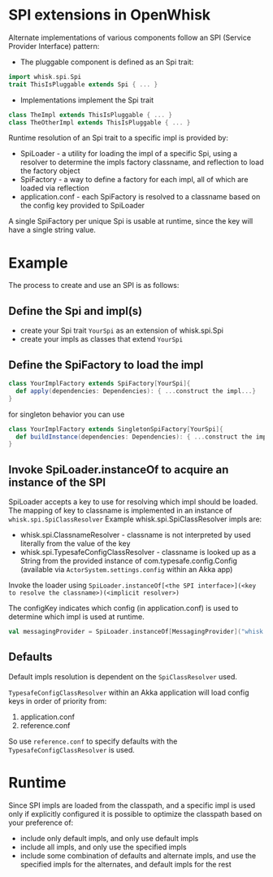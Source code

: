 # SPI extensions in OpenWhisk

Alternate implementations of various components follow an SPI (Service Provider Interface) pattern:
* The pluggable component is defined as an Spi trait:
```scala
import whisk.spi.Spi
trait ThisIsPluggable extends Spi { ... }
```
* Implementations implement the Spi trait
```scala
class TheImpl extends ThisIsPluggable { ... }
class TheOtherImpl extends ThisIsPluggable { ... }
```

Runtime resolution of an Spi trait to a specific impl is provided by:
* SpiLoader - a utility for loading the impl of a specific Spi, using a resolver to determine the impls factory classname, and reflection to load the factory object
* SpiFactory - a way to define a factory for each impl, all of which are loaded via reflection
* application.conf - each SpiFactory is resolved to a classname based on the config key provided to SpiLoader

A single SpiFactory per unique Spi is usable at runtime, since the key will have a single string value. 

# Example

The process to create and use an SPI is as follows:

## Define the Spi and impl(s)

* create your Spi trait `YourSpi` as an extension of whisk.spi.Spi
* create your impls as classes that extend `YourSpi`

## Define the SpiFactory to load the impl

```scala
class YourImplFactory extends SpiFactory[YourSpi]{
  def apply(dependencies: Dependencies): { ...construct the impl...}
}
```
for singleton behavior you can use
```scala
class YourImplFactory extends SingletonSpiFactory[YourSpi]{
  def buildInstance(dependencies: Dependencies): { ...construct the impl...}
}
```

## Invoke SpiLoader.instanceOf to acquire an instance of the SPI

SpiLoader accepts a key to use for resolving which impl should be loaded. The mapping of key to classname is implemented in an instance of `whisk.spi.SpiClassResolver`
Example whisk.spi.SpiClassResolver impls are:
* whisk.spi.ClassnameResolver - classname is not interpreted by used literally from the value of the key
* whisk.spi.TypesafeConfigClassResolver - classname is looked up as a String from the provided instance of com.typesafe.config.Config (available via `ActorSystem.settings.config` within an Akka app)

Invoke the loader using `SpiLoader.instanceOf[<the SPI interface>](<key to resolve the classname>)(<implicit resolver>)`

The configKey indicates which config (in application.conf) is used to determine which impl is used at runtime.
```scala
val messagingProvider = SpiLoader.instanceOf[MessagingProvider]("whisk.spi.messaging.impl")
```

## Defaults

Default impls resolution is dependent on the `SpiClassResolver` used. 

`TypesafeConfigClassResolver` within an Akka application will load config keys in order of priority from:
1. application.conf
2. reference.conf

So use `reference.conf` to specify defaults with the `TypesafeConfigClassResolver` is used.

# Runtime

Since SPI impls are loaded from the classpath, and a specific impl is used only if explicitly configured it is possible to optimize the classpath based on your preference of:
* include only default impls, and only use default impls
* include all impls, and only use the specified impls
* include some combination of defaults and alternate impls, and use the specified impls for the alternates, and default impls for the rest

